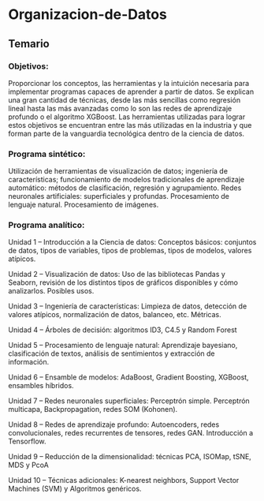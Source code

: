 # Organizacion-de-Datos

## Temario 
### Objetivos:

Proporcionar los conceptos, las herramientas y la intuición necesaria para implementar programas capaces de aprender a partir de datos. Se explican una gran cantidad de técnicas, desde las más sencillas como regresión lineal hasta las más avanzadas como lo son las redes de aprendizaje profundo o el algoritmo XGBoost. Las herramientas utilizadas para lograr estos objetivos se encuentran entre las más utilizadas en la industria y que forman parte de la vanguardia tecnológica dentro de la ciencia de datos.

### Programa sintético:

Utilización de herramientas de visualización de datos; ingeniería de características; funcionamiento de modelos tradicionales de aprendizaje automático: métodos de clasificación, regresión y agrupamiento. Redes neuronales artificiales: superficiales y profundas. Procesamiento de lenguaje natural. Procesamiento de imágenes.

### Programa analítico:

Unidad 1 – Introducción a la Ciencia de datos: Conceptos básicos: conjuntos de datos, tipos de variables, tipos de problemas, tipos de modelos, valores atípicos.

Unidad 2 – Visualización de datos: Uso de las bibliotecas Pandas y Seaborn, revisión de los distintos tipos de gráficos disponibles y cómo analizarlos. Posibles usos.

Unidad 3 – Ingeniería de características: Limpieza de datos, detección de valores atípicos, normalización de datos, balanceo, etc. Métricas.

Unidad 4 – Árboles de decisión: algoritmos ID3, C4.5 y Random Forest

Unidad 5 – Procesamiento de lenguaje natural: Aprendizaje bayesiano, clasificación de textos, análisis de sentimientos y extracción de información.

Unidad 6 – Ensamble de modelos: AdaBoost, Gradient Boosting, XGBoost, ensambles híbridos.

Unidad 7 – Redes neuronales superficiales: Perceptrón simple. Perceptrón multicapa, Backpropagation, redes SOM (Kohonen).

Unidad 8 – Redes de aprendizaje profundo: Autoencoders, redes convolucionales, redes recurrentes de tensores, redes GAN. Introducción a Tensorflow.

Unidad 9 – Reducción de la dimensionalidad: técnicas PCA, ISOMap, tSNE, MDS y PcoA

Unidad 10 – Técnicas adicionales: K-nearest neighbors, Support Vector Machines (SVM) y Algoritmos genéricos.
